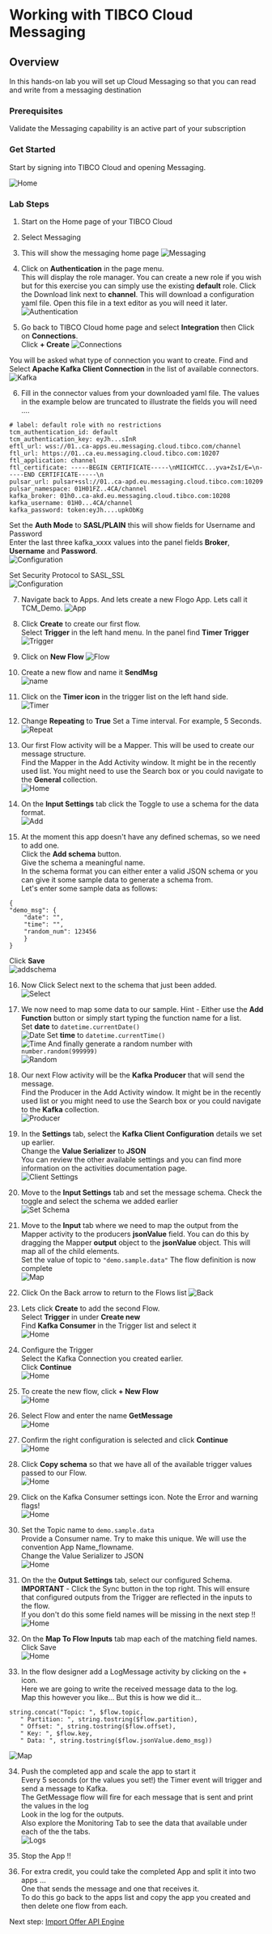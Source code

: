 # Working with TIBCO Cloud Messaging

## Overview
In this hands-on lab you will set up Cloud Messaging so that you can read and write from a messaging destination

### Prerequisites
Validate the Messaging capability is an active part of your subscription
### Get Started

Start by signing into TIBCO Cloud and opening Messaging.

![Home](images/Msg1.png "Home")

### Lab Steps
1)	Start on the Home page of your TIBCO Cloud
2)	Select Messaging
3) This will show the messaging home page
![Messaging](images/Msg2.png "Messaging Home")

4) Click on **Authentication** in the page menu.  
This will display the role manager. You can create a new role if you wish but for this exercise you can simply use the existing **default** role. Click the Download link next to **channel**. This will download a configuration yaml file. Open this file in a text editor as you will need it later.
![Authentication](images/Msg3.png "Authentication")

5) Go back to TIBCO Cloud home page and select **Integration** then Click on **Connections**.  
Click **+ Create** 
![Connections](images/Msg4.png "Connections")

You will be asked what type of connection you want to create. Find and Select **Apache Kafka Client Connection** in the list of available connectors.  
![Kafka](images/Msg6.png "Kafka Client Connection")

6) Fill in the connector values from your downloaded yaml file. The values in the example below are truncated to illustrate the fields you will need ....
```
# label: default role with no restrictions
tcm_authentication_id: default
tcm_authentication_key: eyJh...sInR
eftl_url: wss://01..ca-apps.eu.messaging.cloud.tibco.com/channel
ftl_url: https://01..ca.eu.messaging.cloud.tibco.com:10207
ftl_application: channel
ftl_certificate: -----BEGIN CERTIFICATE-----\nMIICHTCC...yva+ZsI/E=\n-----END CERTIFICATE-----\n
pulsar_url: pulsar+ssl://01..ca-apd.eu.messaging.cloud.tibco.com:10209
pulsar_namespace: 01H01FZ..4CA/channel
kafka_broker: 01h0..ca-akd.eu.messaging.cloud.tibco.com:10208
kafka_username: 01H0...4CA/channel
kafka_password: token:eyJh....upkObKg
```
Set the **Auth Mode** to **SASL/PLAIN** this will show fields for Username and Password  
Enter the last three kafka_xxxx values into the  panel fields **Broker**, **Username** and **Password**.  
![Configuration](images/Msg7.png "Configuration")

Set Security Protocol to SASL_SSL  
![Configuration](images/Msg8.png "Configuration")

7)  Navigate back to Apps. And lets create a new Flogo App. Lets call it TCM_Demo.
![App](images/Msg9.png "New App")

8)  Click **Create** to create our first flow.  
Select **Trigger** in the left hand menu. In the panel find **Timer Trigger**
![Trigger](images/Msg10.png "Select Trigger")

9)  Click on **New Flow**
![Flow](images/Msg11.png "Add new Flow")

10)  Create a new flow and name it **SendMsg**  
![name](images/Msg12.png "Name it")

11)  Click on the **Timer icon** in the trigger list on the left hand side.  
![Timer](images/Msg13.png "Configure Timer")

12)  Change **Repeating** to **True**
Set a Time interval. For example, 5 Seconds.  
![Repeat](images/Msg14.png "Set time interval")

13) Our first Flow activity will be a Mapper. This will be used to create our message structure.  
Find the Mapper in the Add Activity window. It might be in the recently used list. You might need to use the Search box or you could navigate to the **General** collection.  
![Home](images/Msg15.png "Home")

14)  On the **Input Settings** tab click the Toggle to use a schema for the data format.  
![Add](images/Msg16.png "Add Mapper")

15)  At the moment this app doesn't have any defined schemas, so we need to add one.  
Click the **Add schema** button.   
Give the schema a meaningful name.  
In the schema format you can either enter a valid JSON schema or you can give it some sample data to generate a schema from.  
Let's enter some sample data as follows:
```
{
"demo_msg": {
	"date": "",
	"time":	"",
	"random_num": 123456
	}
}
```
Click **Save**  
![addschema](images/Msg17.png "Create new schema")

16)  Now Click Select next to the schema that just been added.  
![Select](images/Msg18.png "Select schema")

17)  We now need to map some data to our sample.
Hint - Either use the **Add Function** button or simply start typing the function name for a list.  
Set **date** to `datetime.currentDate()`  
![Date](images/Msg19.png "Date")
Set **time** to `datetime.currentTime()`  
![Time](images/Msg20.png "Time")
And finally generate a random number with `number.random(999999)`  
![Random](images/Msg21.png "Random")

18) Our next Flow activity will be the **Kafka Producer** that will send the message.  
Find the Producer in the Add Activity window. It might be in the recently used list or you might need to use the Search box or you could navigate to the **Kafka** collection.  
![Producer](images/Msg22.png "Producer")

19)  In the **Settings** tab, select the **Kafka Client Configuration** details we set up earlier.  
Change the **Value Serializer** to **JSON**  
You can review the other available settings and you can find more information on the activities documentation page.  
![Client Settings](images/Msg23.png "Client settings")

20)  Move to the **Input Settings** tab and set the message schema. Check the toggle and select the schema we added earlier  
![Set Schema](images/Msg24.png "Set Schema")

21) Move to the **Input** tab where we need to map the output from the Mapper activity to the producers **jsonValue** field. You can do this by dragging the Mapper **output** object to the **jsonValue** object. This will map all of the child elements.  
Set the value of topic to `"demo.sample.data"`
The flow definition is now complete  
![Map](images/Msg25.png "Map")

22)  Click On the Back arrow to return to the Flows list
![Back](images/Msg25a.png "Back")

23)  Lets click **Create** to add the second Flow.  
Select **Trigger** in under **Create new**  
Find **Kafka Consumer** in the Trigger list and select it  
![Home](images/Msg26.png "Home")

24)  Configure the Trigger  
Select the Kafka Connection you created earlier.   
Click **Continue**  
![Home](images/Msg27.png "Home")

25)  To create the new flow, click **+ New Flow**  
![Home](images/Msg25b.png "Home")

26)  Select Flow and enter the name **GetMessage**  
![Home](images/Msg27b.png "Home")

27)  Confirm the right configuration is selected and click **Continue**    
![Home](images/Msg27c.png "Home")

28)  Click **Copy schema** so that we have all of the available trigger values passed to our Flow.  
![Home](images/Msg28.png "Home")

29)  Click on the Kafka Consumer settings icon. Note the Error and warning flags!  
![Home](images/Msg29.png "Home")

30)  Set the Topic name to `demo.sample.data`  
Provide a Consumer name. Try to make this unique. We will use the convention App Name_flowname.  
Change the Value Serializer to JSON  
![Home](images/Msg30.png "Home")

31)  On the the **Output Settings** tab, select our configured Schema.  
**IMPORTANT** - Click the Sync button in the top right. This will ensure that configured outputs from the Trigger are reflected in the inputs to the flow.  
If you don't do this some field names will be missing in the next step !!  
![Home](images/Msg31.png "Home")

32)  On the **Map To Flow Inputs** tab map each of the matching field names.  
Click Save  
![Home](images/Msg32.png "Home")

33)  In the flow designer add a LogMessage activity by clicking on the + icon.  
Here we are going to write the received message data to the log.  
Map this however you like... But this is how we did it...  
```
string.concat("Topic: ", $flow.topic,
   " Partition: ", string.tostring($flow.partition),
   " Offset: ", string.tostring($flow.offset),
   " Key: ", $flow.key,
   " Data: ", string.tostring($flow.jsonValue.demo_msg))
```  
![Map](images/Msg33.png "Map")

34) Push the completed app and scale the app to start it  
Every 5 seconds (or the values you set!) the Timer event will trigger and send a message to Kafka.  
The GetMessage flow will fire for each message that is sent and print the values in the log  
Look in the log for the outputs.  
Also explore the Monitoring Tab to see the data that available under each of the the tabs.  
![Logs](images/Msg34.png "Logs")

35)  Stop the App !! 

36)  For extra credit, you could take the completed App and split it into two apps ...   
One that sends the message and one that receives it.  
To do this go back to the apps list and copy the app you created and then delete one flow from each.  

Next step: [Import Offer API Engine](5.TCE.md)